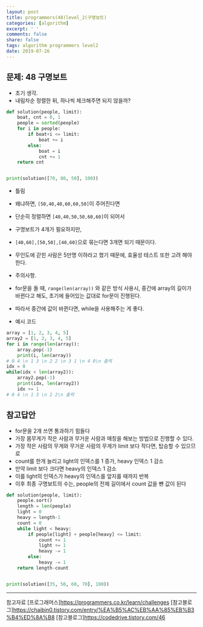 ```yaml
---
layout: post
title: programmers(48)level_2(구명보트)
categories: [algorithm]
excerpt: ' '
comments: false
share: false
tags: algorithm programmers level2
date: 2019-07-26
---
```


## 문제: 48 구명보트

- 초기 생각.
- 내림차순 정렬한 뒤, 하나씩 체크해주면 되지 않을까?

```python
def solution(people, limit):
    boat, cnt = 0, 1
    people = sorted(people)
    for i in people:
        if boat+i <= limit:
            boat += i
        else:
            boat = i
            cnt += 1
    return cnt


print(solution([70, 80, 50], 100))
```

- 틀림
- 왜냐하면, `[50,40,40,60,60,50]`이 주어진다면
- 단순히 정렬하면 `[40,40,50,50,60,60]`이 되어서
- 구명보트가 4개가 필요하지만,
- `[40,60],[50,50],[40,60]`으로 묶는다면 3개면 되기 때문이다.
- 무인도에 갇힌 사람은 5만명 이하라고 했기 때문에, 효율성 테스트 또한 고려 해야한다.

- 주의사항.
- for문을 돌 때, `range(len(array))` 와 같은 방식 사용시, 중간에 array의 길이가 바뀐다고 해도, 초기에 들어있는 값대로 for문이 진행된다.
- 따라서 중간에 값이 바뀐다면, while을 사용해주는 게 좋다.

* 예시 코드

```python
array = [1, 2, 3, 4, 5]
array2 = [1, 2, 3, 4, 5]
for i in range(len(array)):
    array.pop(-1)
    print(i, len(array))
# 0 4 \n 1 3 \n 2 2 \n 3 1 \n 4 0\n 출력
idx = 0
while(idx < len(array2)):
    array2.pop(-1)
    print(idx, len(array2))
    idx += 1
# 0 4 \n 1 3 \n 2 2\n 출력
```

## 참고답안

- for문을 2개 쓰면 통과하기 힘들다
- 가장 몸무게가 작은 사람과 무거운 사람과 매칭을 해보는 방법으로 진행할 수 있다.
- 가장 작은 사람의 무게와 무거운 사람의 무게가 limit 보다 작다면, 탑승할 수 있으므로
- count를 한개 늘리고 light의 인덱스를 1 증가, heavy 인덱스 1 감소
- 만약 limit 보다 크다면 heavy의 인덱스 1 감소
- 이를 light의 인덱스가 heavy의 인덱스를 앞지를 때까지 반복
- 이후 최종 구명보트의 수는, people의 전체 길이에서 count 값을 뺸 값이 된다

```python
def solution(people, limit):
    people.sort()
    length = len(people)
    light = 0
    heavy = length-1
    count = 0
    while light < heavy:
        if people[light] + people[heavy] <= limit:
            count += 1
            light += 1
            heavy -= 1
        else:
            heavy -= 1
    return length-count


print(solution([35, 50, 60, 70], 100))

```

---

참고자료
[프로그래머스]<https://programmers.co.kr/learn/challenges>
[참고블로그]<https://chaibin0.tistory.com/entry/%EA%B5%AC%EB%AA%85%EB%B3%B4%ED%8A%B8>
[참고블로그]<https://codedrive.tistory.com/46>
